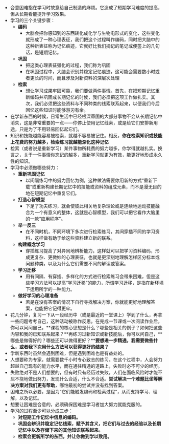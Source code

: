 * 合意困难指在学习时故意给自己制造的麻烦。它造成了短期学习难度的提高，但从长期看能提升学习效果。
* 学习的三个关键步骤：
  * **编码**
    * 大脑会把你感知到的东西转化成化学与生物电形式的变化，这些变化就形成了一种心理表征，我们把这个过程叫作编码，同时把大脑中的这种新表征称为记忆痕迹，它就好比我们摘记的笔记或便签上的几句话，是短期记忆。
  * **巩固**
    * 把这类心理表征强化的过程，我们称为巩固
    * 在巩固过程中，大脑会识别并稳定记忆痕迹，这可能会需要数小时或者更长的时间，而且涉及对新资料的深层次处理
  * **检索**
    * 想让学习成果牢固可靠，我们要做两件事情。首先，在把短期记忆重新编码并巩固成长期记忆的时候，我们必须把这项工作做扎实。其次，我们必须把这些资料与不同种类的线索联系起来，以便我们今后回忆这些知识时能够游刃有余。
* 在学新东西的时候，日常生活中已经根深蒂固的大部分事物不会从长期记忆中消失，这是非常重要的一点——你停止使用记忆线索，或是给它们安排新用途，只是为了不用轻易回忆起它们。
* 知识和技能越能容易被检索，就越不容易被记住。相反，**你在检索知识或技能上花费的努力越多，检索练习就越能深化这种记忆**
* 检索（或者说是重新学习）某件事物所耗费的努力越多，你学得就越扎实。换言之，关于一件事情你忘记的越多，重新学习就更为有效，能更好地形成永久性的知识。
* 学习中必须做哪些努力：
  * **重新巩固记忆**
    * 以间隔练习中的努力回忆为例，这种做法需要你用新的方式“重新下载”或重新构建长期记忆中的技能或资料的组成元素，而不是漫无目的地在短期记忆中重复它们。
  * **打造心智模型**
    * 下足了功夫练习，就会使彼此相关地复杂理论或是连续地运动技能融合为一个有意义的整体，这就是心智模型，我们可以把它看作大脑里的一款“应用程序”。
  * **举一反三**
    * 在不同时机，不同环境下多次进行检索练习，其间穿插不同的学习资料，这样做有助于给这些资料建立新的联系。
  * **构建概念学习**
    * 穿插练习提高了对异同地辨析能力，这样就可以把学习资料编码，形成更复杂、更微妙的心理表征，也就是更深刻地理解怎样区分标本或问题种类，以及为什么它们需要不同的解读或答案。
  * **学习迁移**
    * 用有间隔、有穿插、多样化的方式进行检索练习会带来困难，但是这些学习方法可以提高“学习迁移”的能力，所谓学习迁移，是指在新环境下运用所学的一种能力。
  * **做好学习的心理准备**
    * 若是在没有答案的情况下自行寻找解决方案，你就能更好地理解答案，也能把它记得更牢。
* 花几分钟，复习一下从一段经历中（或是最近的一堂课上）学到了什么，再拿一些问题考考自己，这种活动被称作反思。在完成一节课或一次阅读作业后，你可以问问自己，**课程的核心思想是什么？哪些是相关的例子？如何把这些内容和我的已知联系起来？**再练习过新知识或新技能后，你可以问自己，**哪些是做得好的？哪些还可以做得更好？****要想进一步精通，我需要做些什么，或者我下次用什么方法可以获得更好的结果？**
* 学新东西时虽然会遇到困难，但是遇到困难也是有益处的。
* 人想要称为专家，就需要数千小时专心致志的练习。在这个过程中，人会努力超越自己现有的能力水平，而在通往精通的道路上，失败时必不可少的经历。
* 失败绝对不是人们想要的，但有时只有经历过失败，人们在面临风险时才能不屈不挠地做出努力，发现什么合适，什么不合适。**尝试解决一个难题比坐等解决方案对我们更有帮助**，哪怕最初的尝试并没有找到答案。
* 困难之所以必要，是因为“它们能触发编码和检索过程”，从而支持学习、理解，以及记忆。
* 想要让困难是合意的，必须确保困难是学习者加大努力就能克服的。
* 学习的过程至少可以分成三步：
  * **对短期工作记忆中信息的编码。**
  * **巩固会辨识并稳定记忆线索，赋予其含义，把它们与过去的经验以及长期记忆中以及存储下来的其他知识联系起来。**
  * **检索会更新所学的东西，并让你做到学以致用。**
